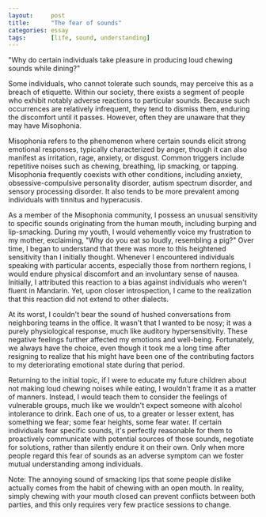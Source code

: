 ```yaml
---
layout:     post
title:      "The fear of sounds"
categories: essay
tags:       [life, sound, understanding]
---
```


"Why do certain individuals take pleasure in producing loud chewing sounds while dining?"

Some individuals, who cannot tolerate such sounds, may perceive this as a breach of etiquette. 
Within our society, there exists a segment of people who exhibit notably adverse reactions to particular sounds. 
Because such occurrences are relatively infrequent, they tend to dismiss them, enduring the discomfort until it passes. 
However, often they are unaware that they may have Misophonia.

Misophonia refers to the phenomenon where certain sounds elicit strong emotional responses, typically characterized by anger, 
though it can also manifest as irritation, rage, anxiety, or disgust. 
Common triggers include repetitive noises such as chewing, breathing, lip smacking, or tapping. 
Misophonia frequently coexists with other conditions, 
including anxiety, obsessive-compulsive personality disorder, autism spectrum disorder, and sensory processing disorder. 
It also tends to be more prevalent among individuals with tinnitus and hyperacusis.

As a member of the Misophonia community, 
I possess an unusual sensitivity to specific sounds originating from the human mouth, including burping and lip-smacking. 
During my youth, I would vehemently voice my frustration to my mother, exclaiming, "Why do you eat so loudly, resembling a pig?" 
Over time, I began to understand that there was more to this heightened sensitivity than I initially thought.
Whenever I encountered individuals speaking with particular accents, especially those from northern regions, 
I would endure physical discomfort and an involuntary sense of nausea. 
Initially, I attributed this reaction to a bias against individuals who weren't fluent in Mandarin. 
Yet, upon closer introspection, I came to the realization that this reaction did not extend to other dialects.

At its worst, I couldn't bear the sound of hushed conversations from neighboring teams in the office. 
It wasn't that I wanted to be nosy; it was a purely physiological response, much like auditory hypersensitivity. 
These negative feelings further affected my emotions and well-being. 
Fortunately, we always have the choice, even though it took me a long time after resigning to realize that 
his might have been one of the contributing factors to my deteriorating emotional state during that period.

Returning to the initial topic, if I were to educate my future children about not making loud chewing noises while eating, 
I wouldn't frame it as a matter of manners. 
Instead, I would teach them to consider the feelings of vulnerable groups, 
much like we wouldn't expect someone with alcohol intolerance to drink. 
Each one of us, to a greater or lesser extent, has something we fear; 
some fear heights, some fear water. If certain individuals fear specific sounds, 
it's perfectly reasonable for them to proactively communicate with potential sources of those sounds, negotiate for solutions, 
rather than silently endure it on their own. 
Only when more people regard this fear of sounds as an adverse symptom can we foster mutual understanding among individuals.

Note: The annoying sound of smacking lips that some people dislike actually comes from the habit of chewing with an open mouth. 
In reality, simply chewing with your mouth closed can prevent conflicts between both parties, 
and this only requires very few practice sessions to change.
